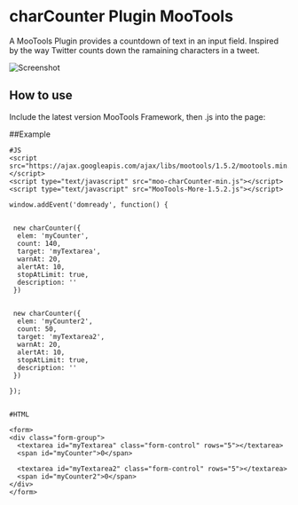 charCounter Plugin MooTools
=========================

A MooTools Plugin provides a countdown of text in an input field. Inspired by the way Twitter counts down the ramaining characters in a tweet.

![Screenshot]()

How to use
----------

Include the latest version MooTools Framework, then .js into the page:

     
##Example


    #JS
    <script src="https://ajax.googleapis.com/ajax/libs/mootools/1.5.2/mootools.min.js"></script>
    <script type="text/javascript" src="moo-charCounter-min.js"></script>
    <script type="text/javascript" src="MooTools-More-1.5.2.js"></script>

    window.addEvent('domready', function() {


     new charCounter({
      elem: 'myCounter',
      count: 140,
      target: 'myTextarea',
      warnAt: 20,
      alertAt: 10,
      stopAtLimit: true,
      description: ''        
     })  


     new charCounter({
      elem: 'myCounter2',
      count: 50,
      target: 'myTextarea2',
      warnAt: 20,
      alertAt: 10,
      stopAtLimit: true,
      description: ''        
     })  

    });


    #HTML
   
    <form>
    <div class="form-group">
      <textarea id="myTextarea" class="form-control" rows="5"></textarea>
      <span id="myCounter">0</span>  

      <textarea id="myTextarea2" class="form-control" rows="5"></textarea>
      <span id="myCounter2">0</span>  
    </div>
    </form>